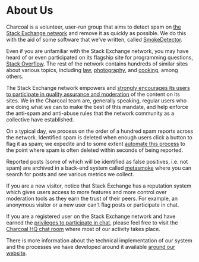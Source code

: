 # About Us

Charcoal is a volunteer, user-run group that aims to detect spam on
[the Stack Exchange network](https://stackexchange.com/)
and remove it as quickly as possible.
We do this with the aid of some software that we've written, called
[SmokeDetector](https://github.com/Charcoal-SE/SmokeDetector).

Even if you are unfamiliar with the Stack Exchange network,
you may have heard of or even participated on its flagship site for programming questions,
[Stack Overflow](//stackoverflow.com/).
The rest of the network contains hundreds of similar sites about various topics, including
[law](//law.stackexchange.com/),
[photography](//photography.stackexchange.com/), and
[cooking](//cooking.stackexchange.com/),
among others.

The Stack Exchange network empowers and
[strongly encourages its users to participate in quality assurance and moderation][1]
of the content on its sites.
We in the Charcoal team are, generally speaking, regular users who are doing what we can
to make the best of this mandate, and help enforce the anti-spam
and anti-abuse rules that the network community as a collective have established.

  [1]: https://stackoverflow.blog/2009/05/18/a-theory-of-moderation/

On a typical day, we process on the order of a hundred spam reports across the network.
Identified spam is deleted when enough users click a button to flag it as spam;
we expedite and to some extent
[automate this process](/flagging)
to the point where spam is often deleted within seconds of being reported.

Reported posts
(some of which will be identified as false positives, i.e. not spam)
are archived in a back-end system called
[metasmoke](https://metasmoke.erwaysoftware.com/)
where you can search for posts and see various metrics we collect.

If you are a new visitor, notice that
Stack Exchange has a reputation system which gives users 
access to more features and more control
over moderation tools as they earn the trust of their peers.
For example, an anonymous visitor or a new user can't flag posts
or participate in chat.

If you are a registered user on the Stack Exchange network
and have earned the [privileges to participate in chat,](https://stackoverflow.com/help/privileges/chat)
please feel free to visit the
[Charcoal HQ chat room](https://chat.stackexchange.com/rooms/11540/charcoal-hq)
where most of our activity takes place.

There is more information about the technical implementation of our system
and the processes we have developed around it available [around our website](/).
